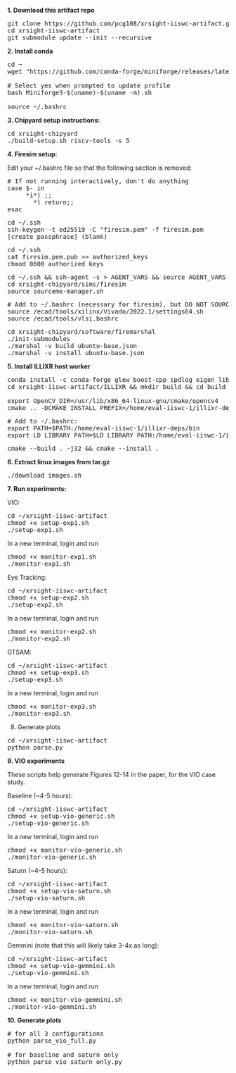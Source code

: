 **1. Download this artifact repo**

<pre>
git clone https://github.com/pcg108/xrsight-iiswc-artifact.git
cd xrsight-iiswc-artifact
git submodule update --init --recursive
</pre>

**2. Install conda** 

<pre>
cd ~
wget "https://github.com/conda-forge/miniforge/releases/latest/download/Miniforge3-$(uname)-$(uname -m).sh"

# Select yes when prompted to update profile
bash Miniforge3-$(uname)-$(uname -m).sh

source ~/.bashrc
</pre>

**3. Chipyard setup instructions:**

<pre>
cd xrsight-chipyard
./build-setup.sh riscv-tools -s 5
</pre>

**4. Firesim setup:**

Edit your ~/.bashrc file so that the following section is removed:
<pre>
# If not running interactively, don't do anything
case $- in
     *i*) ;;
       *) return;;
esac
</pre>

<pre>
cd ~/.ssh
ssh-keygen -t ed25519 -C "firesim.pem" -f firesim.pem
[create passphrase] (blank)
</pre>

<pre>
cd ~/.ssh
cat firesim.pem.pub >> authorized_keys
chmod 0600 authorized_keys
</pre>

<pre>
cd ~/.ssh && ssh-agent -s > AGENT_VARS && source AGENT_VARS && ssh-add firesim.pem && cd -
cd xrsight-chipyard/sims/firesim
source sourceme-manager.sh
</pre>

<pre>
# Add to ~/.bashrc (necessary for firesim), but DO NOT SOURCE
source /ecad/tools/xilinx/Vivado/2022.1/settings64.sh
source /ecad/tools/vlsi.bashrc
</pre>

<pre>
cd xrsight-chipyard/software/firemarshal
./init-submodules
./marshal -v build ubuntu-base.json
./marshal -v install ubuntu-base.json
</pre>

**5. Install ILLIXR host worker**

<pre>
conda install -c conda-forge glew boost-cpp spdlog eigen libvulkan-headers libvulkan-loader vulkan-tools yaml-cpp glfw glm libgl
cd xrsight-iiswc-artifact/ILLIXR && mkdir build && cd build

export OpenCV_DIR=/usr/lib/x86_64-linux-gnu/cmake/opencv4
cmake .. -DCMAKE_INSTALL_PREFIX=/home/eval-iiswc-1/illixr-deps/  -DYAML_FILE=profiles/gpu_offload.yaml -DCMAKE_BUILD_TYPE=Release 
</pre>

<pre>
# Add to ~/.bashrc:
export PATH=$PATH:/home/eval-iiswc-1/illixr-deps/bin
export LD_LIBRARY_PATH=$LD_LIBRARY_PATH:/home/eval-iiswc-1/illixr-deps/lib
</pre>

<pre>
cmake --build . -j32 && cmake --install .
</pre>

**6. Extract linux images from tar.gz**

<pre>
./download_images.sh
</pre>

**7. Run experiments:**

VIO:
<pre>
cd ~/xrsight-iiswc-artifact
chmod +x setup-exp1.sh
./setup-exp1.sh
</pre>

In a new terminal, login and run 
<pre>
chmod +x monitor-exp1.sh
./monitor-exp1.sh
</pre>

Eye Tracking:
<pre>
cd ~/xrsight-iiswc-artifact
chmod +x setup-exp2.sh
./setup-exp2.sh
</pre>
In a new terminal, login and run 
<pre>
chmod +x monitor-exp2.sh
./monitor-exp2.sh
</pre>

GTSAM:
<pre>
cd ~/xrsight-iiswc-artifact
chmod +x setup-exp3.sh
./setup-exp3.sh
</pre>

In a new terminal, login and run
<pre>
chmod +x monitor-exp3.sh
./monitor-exp3.sh
</pre>

8. Generate plots
<pre>
cd ~/xrsight-iiswc-artifact
python parse.py
</pre>

**9. VIO experiments**

These scripts help generate Figures 12-14 in the paper, for the VIO case study.

Baseline (~4-5 hours):
<pre>
cd ~/xrsight-iiswc-artifact
chmod +x setup-vio-generic.sh
./setup-vio-generic.sh
</pre>

In a new terminal, login and run
<pre>
chmod +x monitor-vio-generic.sh
./monitor-vio-generic.sh
</pre>

Saturn (~4-5 hours):
<pre>
cd ~/xrsight-iiswc-artifact
chmod +x setup-vio-saturn.sh
./setup-vio-saturn.sh
</pre>

In a new terminal, login and run
<pre>
chmod +x monitor-vio-saturn.sh
./monitor-vio-saturn.sh
</pre>

Gemmini (note that this will likely take 3-4x as long):
<pre>
cd ~/xrsight-iiswc-artifact
chmod +x setup-vio-gemmini.sh
./setup-vio-gemmini.sh
</pre>

In a new terminal, login and run
<pre>
chmod +x monitor-vio-gemmini.sh
./monitor-vio-gemmini.sh
</pre>

**10. Generate plots**
<pre>
# for all 3 configurations
python parse_vio_full.py

# for baseline and saturn only
python parse_vio_saturn_only.py
</pre>

